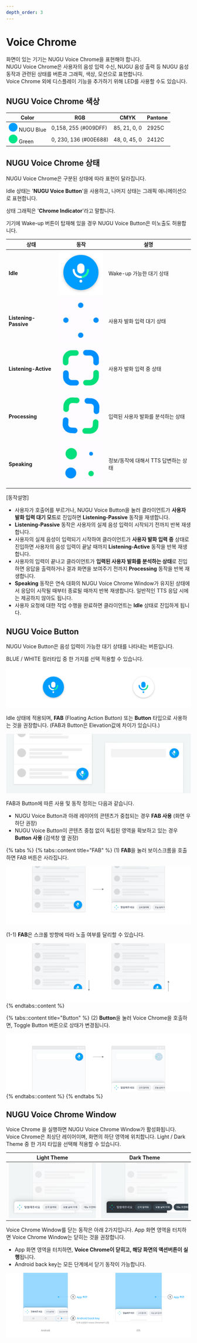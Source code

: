 ```yaml
---
depth_order: 3
---
```


# Voice Chrome

화면이 있는 기기는 NUGU Voice Chrome을 표현해야 합니다.\
NUGU Voice Chrome은 사용자의 음성 입력 수신, NUGU 음성 출력 등 NUGU 음성 동작과 관련된 상태를 버튼과 그래픽, 색상, 모션으로 표현합니다.\
Voice Chrome 외에 디스플레이 기능을 추가하기 위해 LED를 사용할 수도 있습니다.

## **NUGU Voice Chrome 색상**

| Color                                             | RGB                   | CMYK         | Pantone |
|---------------------------------------------------|-----------------------|--------------|---------|
| ![](/assets/images/voice-chrome-01.png) NUGU Blue | 0,158, 255 (#009DFF)  | 85, 21, 0, 0 | 2925C   |
| ![](/assets/images/voice-chrome-02.png) Green     | 0, 230, 136 (#00E688) | 48, 0, 45, 0 | 2412C   |

## **NUGU Voice Chrome 상태**

NUGU Voice Chrome은 구분된 상태에 따라 표현이 달라집니다.

Idle 상태는 '**NUGU Voice Button**'을 사용하고, 나머지 상태는 그래픽 애니메이션으로 표현합니다.

상태 그래픽은 '**Chrome Indicator**'라고 말합니다.

기기에 Wake-up 버튼이 탑재해 있을 경우 NUGU Voice Button은 미노출도 허용합니다.

| 상태                    |                   동작                    | 설명                     |
|-----------------------|:---------------------------------------:|------------------------|
| **Idle**              | ![](/assets/images/voice-chrome-03.png) | Wake-up 가능한 대기 상태      |
| **Listening-Passive** | ![](/assets/images/voice-chrome-04.gif) | 사용자 발화 입력 대기 상태        |
| **Listening-Active**  | ![](/assets/images/voice-chrome-05.gif) | 사용자 발화 입력 중 상태         |
| **Processing**        | ![](/assets/images/voice-chrome-06.gif) | 입력된 사용자 발화를 분석하는 상태    |
| **Speaking**          | ![](/assets/images/voice-chrome-07.gif) | 정보/동작에 대해서 TTS 답변하는 상태 |

\[동작설명]

* 사용자가 호출어를 부르거나, NUGU Voice Button을 눌러 클라이언트가 **사용자 발화 입력 대기 모드**로 진입하면 **Listening-Passive** 동작을 재생합니다.
* **Listening-Passive** 동작은 사용자의 실제 음성 입력이 시작되기 전까지 반복 재생합니다.
* 사용자의 실제 음성이 입력되기 시작하여 클라이언트가 **사용자 발화 입력 중** 상태로 진입하면 사용자의 음성 입력이 끝날 때까지 **Listening-Active** 동작을 반복 재생합니다.
* 사용자의 입력이 끝나고 클라이언트가 **입력된 사용자 발화를 분석하는 상태**로 진입하면 응답을 출력하거나 결과 화면을 보여주기 전까지 **Processing** 동작을 반복 재생합니다.
* **Speaking** 동작은 연속 대화의 NUGU Voice Chrome Window가 유지된 상태에서 응답이 시작될 때부터 종료될 때까지 반복 재생합니다. 일반적인 TTS 응답 시에는 제공하지 않아도 됩니다.
* 사용자 요청에 대한 작업 수행을 완료하면 클라이언트는 **Idle** 상태로 진입하게 됩니다.

## **NUGU Voice Button**

NUGU Voice Button은 음성 입력이 가능한 대기 상태를 나타내는 버튼입니다.

BLUE / WHITE 컬러타입 중 한 가지를 선택 적용할 수 있습니다.

![(좌) BLUE / (우) WHITE](/assets/images/voice-chrome-08.png)

Idle 상태에 적용되며, **FAB** (Floating Action Button) 또는 **Button** 타입으로 사용하는 것을 권장합니다. (FAB과 Button은 Elevation값에 차이가 있습니다.)

![(1) FAB / (2) Button](/assets/images/voice-chrome-09.png)

FAB과 Button에 따른 사용 및 동작 정의는 다음과 같습니다.

* NUGU Voice Button과 아래 레이어의 콘텐츠가 중첩되는 경우 **FAB 사용** (화면 우하단 권장)
* NUGU Voice Button이 콘텐츠 중첩 없이 독립된 영역을 확보하고 있는 경우 **Button 사용** (검색창 옆 권장)

{% tabs %}
{% tabs::content title="FAB" %}
(1) **FAB**을 눌러 보이스크롬을 호출하면 FAB 버튼은 사라집니다.

![](/assets/images/voice-chrome-10.png)

(1-1) **FAB**은 스크롤 방향에 따라 노출 여부를 달리할 수 있습니다.

![(좌) Scroll down / (우) Scroll up (세로 스크롤이 있는 디바이스에 적용 가능)](/assets/images/voice-chrome-11.png)
{% endtabs::content %}

{% tabs::content title="Button" %}
(2) **Button**을 눌러 Voice Chrome을 호출하면, Toggle Button 버튼으로 상태가 변경됩니다.

![Toggle Button은 투명도가 적용된 Container에 도트 애니메이션이 적용됩니다.](/assets/images/voice-chrome-12.png)
{% endtabs::content %}
{% endtabs %}

## **NUGU Voice Chrome Window**

Voice Chrome 을 실행하면 NUGU Voice Chrome Window가 활성화됩니다. Voice Chrome은 최상단 레이어이며, 화면의 하단 영역에 위치합니다. Light / Dark Theme 중 한 가지 타입을 선택해 적용할 수 있습니다.

| Light Theme                             | Dark Theme                              |
|-----------------------------------------|-----------------------------------------|
| ![](/assets/images/voice-chrome-13.png) | ![](/assets/images/voice-chrome-14.png) |

Voice Chrome Window를 닫는 동작은 아래 2가지입니다. App 화면 영역을 터치하면 Voice Chrome Window는 닫히는 것을 권장합니다.

* App 화면 영역을 터치하면, **Voice Chrome이 닫히고, 해당 화면의 액션버튼이 실행**됩니다.
* Android back key는 모든 단계에서 닫기 동작이 가능합니다.

![(1) App 화면 닫기는 Listening-Passive/Listening-Active 단계에서 작동됩니다. (Processing은 닫기 동작 하지 않음)](/assets/images/voice-chrome-15.png)
